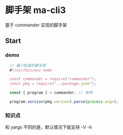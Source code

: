 # 脚手架 ma-cli3

基于 commander 实现的脚手架

## Start

### demo

``` js
  // 最小粒度的脚手架
  #!/usr/bin/env node

  const commander = require("commander");
  const pkg = require("../package.json");

  const { program } = commander; // 单例

  program.version(pkg.version).parse(process.argv);
```

### 知识点

和 yargs 不同的是，默认情况下就支持 -V -h 